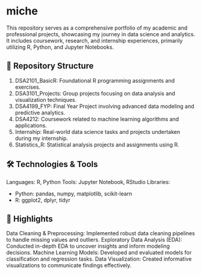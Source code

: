 # miche
This repository serves as a comprehensive portfolio of my academic and professional projects, showcasing my journey in data science and analytics. 
It includes coursework, research, and internship experiences, primarily utilizing R, Python, and Jupyter Notebooks.

## 📁 Repository Structure
1. DSA2101_BasicR: Foundational R programming assignments and exercises.
2. DSA3101_Projects: Group projects focusing on data analysis and visualization techniques.
3. DSA4199_FYP: Final Year Project involving advanced data modeling and predictive analytics.
4. DSA4212: Coursework related to machine learning algorithms and applications.
5. Internship: Real-world data science tasks and projects undertaken during my internship.
6. Statistics_R: Statistical analysis projects and assignments using R.

## 🛠️ Technologies & Tools
Languages: R, Python
Tools: Jupyter Notebook, RStudio
Libraries:
- Python: pandas, numpy, matplotlib, scikit-learn
- R: ggplot2, dplyr, tidyr

## 📌 Highlights
Data Cleaning & Preprocessing: Implemented robust data cleaning pipelines to handle missing values and outliers.
Exploratory Data Analysis (EDA): Conducted in-depth EDA to uncover insights and inform modeling decisions.
Machine Learning Models: Developed and evaluated models for classification and regression tasks.
Data Visualization: Created informative visualizations to communicate findings effectively.
